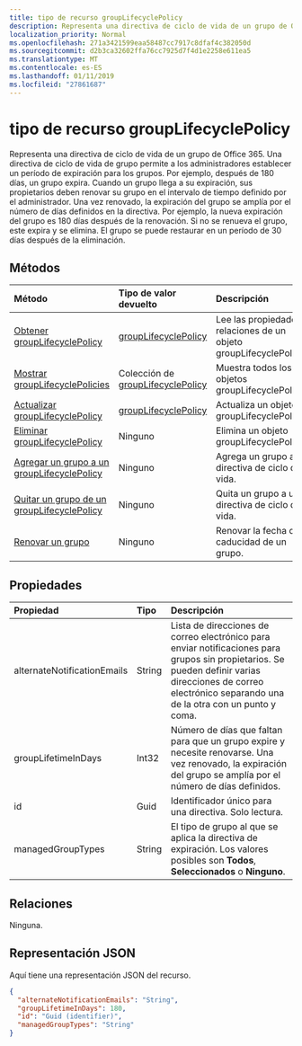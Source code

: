 ```yaml
---
title: tipo de recurso groupLifecyclePolicy
description: Representa una directiva de ciclo de vida de un grupo de Office 365. Una directiva de ciclo de vida de grupo permite a los administradores establecer un período de expiración para los grupos. Por ejemplo, después de 180 días, un grupo expira. Cuando un grupo llega a su expiración, sus propietarios deben renovar su grupo en el intervalo de tiempo definido por el administrador. Una vez renovado, la expiración del grupo se amplía por el número de días definidos en la directiva. Por ejemplo, la nueva expiración del grupo es 180 días después de la renovación. Si no se renueva el grupo, este expira y se elimina. El grupo se puede restaurar en un período de 30 días después de la eliminación.
localization_priority: Normal
ms.openlocfilehash: 271a3421599eaa58487cc7917c8dfaf4c382050d
ms.sourcegitcommit: d2b3ca32602ffa76cc7925d7f4d1e2258e611ea5
ms.translationtype: MT
ms.contentlocale: es-ES
ms.lasthandoff: 01/11/2019
ms.locfileid: "27861687"
---
```

# <a name="grouplifecyclepolicy-resource-type"></a>tipo de recurso groupLifecyclePolicy

Representa una directiva de ciclo de vida de un grupo de Office 365. Una directiva de ciclo de vida de grupo permite a los administradores establecer un período de expiración para los grupos. Por ejemplo, después de 180 días, un grupo expira. Cuando un grupo llega a su expiración, sus propietarios deben renovar su grupo en el intervalo de tiempo definido por el administrador. Una vez renovado, la expiración del grupo se amplía por el número de días definidos en la directiva. Por ejemplo, la nueva expiración del grupo es 180 días después de la renovación. Si no se renueva el grupo, este expira y se elimina. El grupo se puede restaurar en un período de 30 días después de la eliminación.

## <a name="methods"></a>Métodos

| Método | Tipo de valor devuelto | Descripción |
|:---------------|:--------|:----------|
|[Obtener groupLifecyclePolicy](../api/grouplifecyclepolicy-get.md) | [groupLifecyclePolicy](grouplifecyclepolicy.md) |Lee las propiedades y relaciones de un objeto groupLifecyclePolicy.|
|[Mostrar groupLifecyclePolicies](../api/grouplifecyclepolicy-list.md) | Colección de [groupLifecyclePolicy](grouplifecyclepolicy.md) | Muestra todos los objetos groupLifecyclePolicies. |
|[Actualizar groupLifecyclePolicy](../api/grouplifecyclepolicy-update.md) | [groupLifecyclePolicy](grouplifecyclepolicy.md) | Actualiza un objeto groupLifecyclePolicy. |
|[Eliminar groupLifecyclePolicy](../api/grouplifecyclepolicy-delete.md) | Ninguno | Elimina un objeto groupLifecyclePolicy. |
|[Agregar un grupo a un groupLifecyclePolicy](../api/grouplifecyclepolicy-addgroup.md)|Ninguno| Agrega un grupo a una directiva de ciclo de vida. |
|[Quitar un grupo de un groupLifecyclePolicy](../api/grouplifecyclepolicy-removegroup.md)|Ninguno| Quita un grupo a una directiva de ciclo de vida. |
|[Renovar un grupo](../api/grouplifecyclepolicy-renewgroup.md)|Ninguno| Renovar la fecha de caducidad de un grupo. |

## <a name="properties"></a>Propiedades

| Propiedad | Tipo | Descripción |
|:---------------|:--------|:----------|
|alternateNotificationEmails|String| Lista de direcciones de correo electrónico para enviar notificaciones para grupos sin propietarios. Se pueden definir varias direcciones de correo electrónico separando una de la otra con un punto y coma. |
|groupLifetimeInDays|Int32| Número de días que faltan para que un grupo expire y necesite renovarse. Una vez renovado, la expiración del grupo se amplía por el número de días definidos. |
|id|Guid| Identificador único para una directiva. Solo lectura.|
|managedGroupTypes|String| El tipo de grupo al que se aplica la directiva de expiración. Los valores posibles son **Todos**, **Seleccionados** o **Ninguno**. |

## <a name="relationships"></a>Relaciones

Ninguna.

## <a name="json-representation"></a>Representación JSON

Aquí tiene una representación JSON del recurso.

<!-- {
  "blockType": "resource",
  "optionalProperties": [

  ],
  "@odata.type": "microsoft.graph.groupLifecyclePolicy"
}-->

```json
{
  "alternateNotificationEmails": "String",
  "groupLifetimeInDays": 180,
  "id": "Guid (identifier)",
  "managedGroupTypes": "String"
}

```

<!-- uuid: 8fcb5dbc-d5aa-4681-8e31-b001d5168d79
2015-10-25 14:57:30 UTC -->
<!-- {
  "type": "#page.annotation",
  "description": "groupLifecyclePolicy resource",
  "keywords": "",
  "section": "documentation",
  "tocPath": ""
}-->
